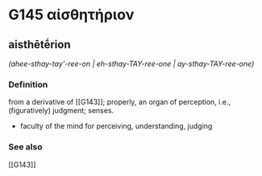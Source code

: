 # G145 αἰσθητήριον

## aisthētḗrion

_(ahee-sthay-tay'-ree-on | eh-sthay-TAY-ree-one | ay-sthay-TAY-ree-one)_

### Definition

from a derivative of [[G143]]; properly, an organ of perception, i.e., (figuratively) judgment; senses.

- faculty of the mind for perceiving, understanding, judging

### See also

[[G143]]


